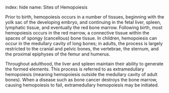 index: hide
name: Sites of Hemopoiesis

Prior to birth, hemopoiesis occurs in a number of tissues, beginning with the yolk sac of the developing embryo, and continuing in the fetal liver, spleen, lymphatic tissue, and eventually the red bone marrow. Following birth, most hemopoiesis occurs in the red marrow, a connective tissue within the spaces of spongy (cancellous) bone tissue. In children, hemopoiesis can occur in the medullary cavity of long bones; in adults, the process is largely restricted to the cranial and pelvic bones, the vertebrae, the sternum, and the proximal epiphyses of the femur and humerus.

Throughout adulthood, the liver and spleen maintain their ability to generate the formed elements. This process is referred to as extramedullary hemopoiesis (meaning hemopoiesis outside the medullary cavity of adult bones). When a disease such as bone cancer destroys the bone marrow, causing hemopoiesis to fail, extramedullary hemopoiesis may be initiated.
